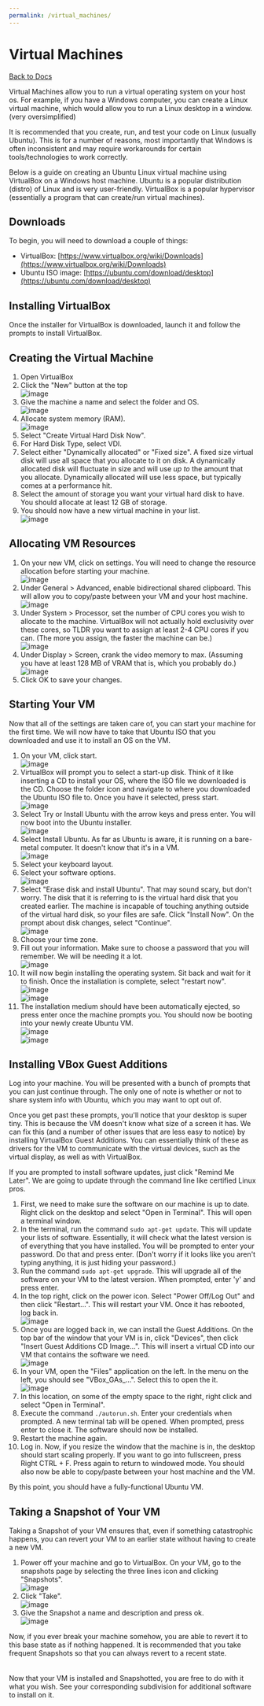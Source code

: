 ```yaml
---
permalink: /virtual_machines/
---
```


# Virtual Machines

[Back to Docs](/docs/)

Virtual Machines allow you to run a virtual operating system on your host os. For example, if you have a Windows computer, you can create a Linux virtual machine, which would allow you to run a Linux desktop in a window. (very oversimplified)

It is recommended that you create, run, and test your code on Linux (usually Ubuntu). This is for a number of reasons, most importantly that Windows is often inconsistent and may require workarounds for certain tools/technologies to work correctly.

Below is a guide on creating an Ubuntu Linux virtual machine using VirtualBox on a Windows host machine. Ubuntu is a popular distribution (distro) of Linux and is very user-friendly. VirtualBox is a popular hypervisor (essentially a program that can create/run virtual machines).

## Downloads

To begin, you will need to download a couple of things:

- VirtualBox: [https://www.virtualbox.org/wiki/Downloads](https://www.virtualbox.org/wiki/Downloads)
- Ubuntu ISO image: [https://ubuntu.com/download/desktop](https://ubuntu.com/download/desktop)

## Installing VirtualBox

Once the installer for VirtualBox is downloaded, launch it and follow the prompts to install VirtualBox.

## Creating the Virtual Machine

1. Open VirtualBox
2. Click the "New" button at the top\
![image](https://raw.githubusercontent.com/MissouriMRR/docs/main/technology/virtual_machines/images/add_button.png)
3. Give the machine a name and select the folder and OS.\
![image](https://raw.githubusercontent.com/MissouriMRR/docs/main/technology/virtual_machines/images/vm_name.png)
4. Allocate system memory (RAM).\
![image](https://raw.githubusercontent.com/MissouriMRR/docs/main/technology/virtual_machines/images/ram.png)
5. Select "Create Virtual Hard Disk Now".
6. For Hard Disk Type, select VDI.
7. Select either "Dynamically allocated" or "Fixed size". A fixed size virtual disk will use all space that you allocate to it on disk. A dynamically allocated disk will fluctuate in size and will use *up to* the amount that you allocate. Dynamically allocated will use less space, but typically comes at a performance hit.
8. Select the amount of storage you want your virtual hard disk to have. You should allocate at least 12 GB of storage.
9. You should now have a new virtual machine in your list.\
![image](https://raw.githubusercontent.com/MissouriMRR/docs/main/technology/virtual_machines/images/new_vm.png)

## Allocating VM Resources

1. On your new VM, click on settings. You will need to change the resource allocation before starting your machine.\
![image](https://raw.githubusercontent.com/MissouriMRR/docs/main/technology/virtual_machines/images/settings_button.png)
2. Under General > Advanced, enable bidirectional shared clipboard. This will allow you to copy/paste between your VM and your host machine.\
![image](https://raw.githubusercontent.com/MissouriMRR/docs/main/technology/virtual_machines/images/shared_clipboard.png)
3. Under System > Processor, set the number of CPU cores you wish to allocate to the machine. VirtualBox will not actually hold exclusivity over these cores, so TLDR you want to assign at least 2-4 CPU cores if you can. (The more you assign, the faster the machine can be.)\
![image](https://raw.githubusercontent.com/MissouriMRR/docs/main/technology/virtual_machines/images/cpu.png)
4. Under Display > Screen, crank the video memory to max. (Assuming you have at least 128 MB of VRAM that is, which you probably do.)\
![image](https://raw.githubusercontent.com/MissouriMRR/docs/main/technology/virtual_machines/images/vid_mem.png)
5. Click OK to save your changes.

## Starting Your VM

Now that all of the settings are taken care of, you can start your machine for the first time. We will now have to take that Ubuntu ISO that you downloaded and use it to install an OS on the VM.

1. On your VM, click start.\
![image](https://raw.githubusercontent.com/MissouriMRR/docs/main/technology/virtual_machines/images/settings_button.png)
2. VirtualBox will prompt you to select a start-up disk. Think of it like inserting a CD to install your OS, where the ISO file we downloaded is the CD. Choose the folder icon and navigate to where you downloaded the Ubuntu ISO file to. Once you have it selected, press start.\
![image](https://raw.githubusercontent.com/MissouriMRR/docs/main/technology/virtual_machines/images/start_up_disk.png)
3. Select Try or Install Ubuntu with the arrow keys and press enter. You will now boot into the Ubuntu installer.\
![image](https://raw.githubusercontent.com/MissouriMRR/docs/main/technology/virtual_machines/images/try_install.png)
4. Select Install Ubuntu. As far as Ubuntu is aware, it is running on a bare-metal computer. It doesn't know that it's in a VM.\
![image](https://raw.githubusercontent.com/MissouriMRR/docs/main/technology/virtual_machines/images/install_ubuntu.png)
5. Select your keyboard layout.
6. Select your software options.\
![image](https://raw.githubusercontent.com/MissouriMRR/docs/main/technology/virtual_machines/images/software.png)
7. Select "Erase disk and install Ubuntu". That may sound scary, but don't worry. The disk that it is referring to is the virtual hard disk that you created earlier. The machine is incapable of touching anything outside of the virtual hard disk, so your files are safe. Click "Install Now". On the prompt about disk changes, select "Continue".\
![image](https://raw.githubusercontent.com/MissouriMRR/docs/main/technology/virtual_machines/images/erase_disk.png)
8. Choose your time zone.
9. Fill out your information. Make sure to choose a password that you will remember. We will be needing it a lot.\
![image](https://raw.githubusercontent.com/MissouriMRR/docs/main/technology/virtual_machines/images/who_you.png)
10. It will now begin installing the operating system. Sit back and wait for it to finish. Once the installation is complete, select "restart now".\
![image](https://raw.githubusercontent.com/MissouriMRR/docs/main/technology/virtual_machines/images/wait_for_install.png)\
![image](https://raw.githubusercontent.com/MissouriMRR/docs/main/technology/virtual_machines/images/restart_now.png)
11. The installation medium should have been automatically ejected, so press enter once the machine prompts you. You should now be booting into your newly create Ubuntu VM.\
![image](https://raw.githubusercontent.com/MissouriMRR/docs/main/technology/virtual_machines/images/installation_medium.png)\
![image](https://raw.githubusercontent.com/MissouriMRR/docs/main/technology/virtual_machines/images/login_screen.png)

## Installing VBox Guest Additions

Log into your machine. You will be presented with a bunch of prompts that you can just continue through. The only one of note is whether or not to share system info with Ubuntu, which you may want to opt out of.

Once you get past these prompts, you'll notice that your desktop is super tiny. This is because the VM doesn't know what size of a screen it has. We can fix this (and a number of other issues that are less easy to notice) by installing VirtualBox Guest Additions. You can essentially think of these as drivers for the VM to communicate with the virtual devices, such as the virtual display, as well as with VirtualBox.

If you are prompted to install software updates, just click "Remind Me Later". We are going to update through the command line like certified Linux pros.

1. First, we need to make sure the software on our machine is up to date. Right click on the desktop and select "Open in Terminal". This will open a terminal window.
2. In the terminal, run the command `sudo apt-get update`. This will update your lists of software. Essentially, it will check what the latest version is of everything that you have installed. You will be prompted to enter your password. Do that and press enter. (Don't worry if it looks like you aren't typing anything, it is just hiding your password.)
3. Run the command `sudo apt-get upgrade`. This will upgrade all of the software on your VM to the latest version. When prompted, enter 'y' and press enter.
4. In the top right, click on the power icon. Select "Power Off/Log Out" and then click "Restart...". This will restart your VM. Once it has rebooted, log back in.\
![image](https://raw.githubusercontent.com/MissouriMRR/docs/main/technology/virtual_machines/images/restart_button.png)
5. Once you are logged back in, we can install the Guest Additions. On the top bar of the window that your VM is in, click "Devices", then click "Insert Guest Additions CD Image...". This will insert a virtual CD into our VM that contains the software we need.\
![image](https://raw.githubusercontent.com/MissouriMRR/docs/main/technology/virtual_machines/images/cd_image.png)
6. In your VM, open the "Files" application on the left. In the menu on the left, you should see "VBox_GAs_...". Select this to open the it.\
![image](https://raw.githubusercontent.com/MissouriMRR/docs/main/technology/virtual_machines/images/cd_location.png)
7. In this location, on some of the empty space to the right, right click and select "Open in Terminal".
8. Execute the command `./autorun.sh`. Enter your credentials when prompted. A new terminal tab will be opened. When prompted, press enter to close it. The software should now be installed.
9. Restart the machine again.
10. Log in. Now, if you resize the window that the machine is in, the desktop should start scaling properly. If you want to go into fullscreen, press Right CTRL + F. Press again to return to windowed mode. You should also now be able to copy/paste between your host machine and the VM.

By this point, you should have a fully-functional Ubuntu VM.

## Taking a Snapshot of Your VM

Taking a Snapshot of your VM ensures that, even if something catastrophic happens, you can revert your VM to an earlier state without having to create a new VM.

1. Power off your machine and go to VirtualBox. On your VM, go to the snapshots page by selecting the three lines icon and clicking "Snapshots".\
![image](https://raw.githubusercontent.com/MissouriMRR/docs/main/technology/virtual_machines/images/screenshots_location.png)
2. Click "Take".\
![image](https://raw.githubusercontent.com/MissouriMRR/docs/main/technology/virtual_machines/images/take_button.png)
3. Give the Snapshot a name and description and press ok.\
![image](https://raw.githubusercontent.com/MissouriMRR/docs/main/technology/virtual_machines/images/snapshot_name.png)

Now, if you ever break your machine somehow, you are able to revert it to this base state as if nothing happened. It is recommended that you take frequent Snapshots so that you can always revert to a recent state.
\
\
\
Now that your VM is installed and Snapshotted, you are free to do with it what you wish. See your corresponding subdivision for additional software to install on it.

